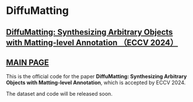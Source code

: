 # DiffuMatting
## [DiffuMatting: Synthesizing Arbitrary Objects with Matting-level Annotation （ECCV 2024）](https://arxiv.org/pdf/2403.06168) 
## [MAIN PAGE](https://diffumatting.github.io/) 
This is the official code for the paper **DiffuMatting: Synthesizing Arbitrary Objects with Matting-level Annotation**, which is accepted by ECCV 2024.

The dataset and code will be released soon.
